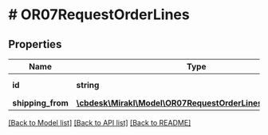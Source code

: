 # # OR07RequestOrderLines

## Properties

Name | Type | Description | Notes
------------ | ------------- | ------------- | -------------
**id** | **string** | Order line identifier | [optional]
**shipping_from** | [**\cbdesk\Mirakl\Model\OR07RequestOrderLinesShippingFrom**](OR07RequestOrderLinesShippingFrom.md) |  | [optional]

[[Back to Model list]](../../README.md#models) [[Back to API list]](../../README.md#endpoints) [[Back to README]](../../README.md)
